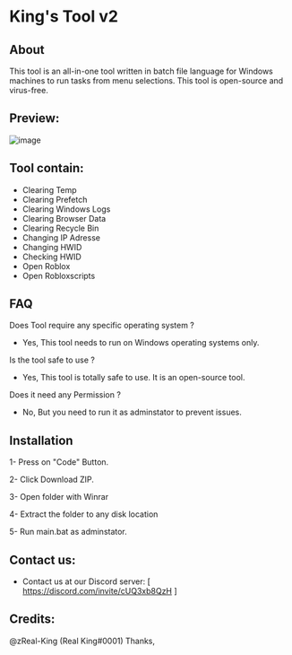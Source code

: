 # King's Tool v2

## About
This tool is an all-in-one tool written in batch file language for Windows machines to run tasks from menu selections. This tool is open-source and virus-free.

## Preview:
![image](https://github.com/zReal-King/King-Tool/assets/71533667/0f0646d9-97df-4419-bf44-c16db3231ba5)

## Tool contain:
* Clearing Temp
* Clearing Prefetch
* Clearing Windows Logs
* Clearing Browser Data
* Clearing Recycle Bin
* Changing IP Adresse
* Changing HWID
* Checking HWID
* Open Roblox
* Open Robloxscripts

## FAQ

Does Tool require any specific operating system ?
* Yes, This tool needs to run on Windows operating systems only.

Is the tool safe to use ?
* Yes, This tool is totally safe to use. It is an open-source tool.

Does it need any Permission ?
* No, But you need to run it as adminstator to prevent issues.


## Installation  
1- Press on "Code" Button.

2- Click Download ZIP.

3- Open folder with Winrar

4- Extract the folder to any disk location

5- Run main.bat as adminstator.

## Contact us:

* Contact us at our Discord server: [ https://discord.com/invite/cUQ3xb8QzH ]

## Credits:
@zReal-King (Real King#0001)
Thanks,
